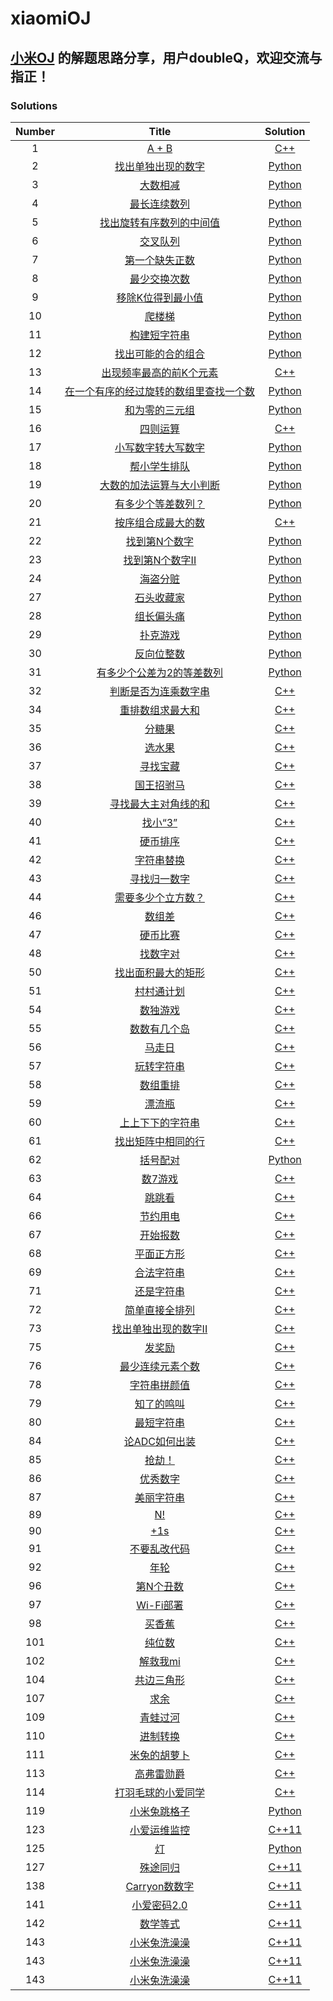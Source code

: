 xiaomiOJ
========

## [小米OJ](https://code.mi.com/site/index) 的解题思路分享，用户doubleQ，欢迎交流与指正！

### Solutions
|Number|Title|Solution| 
|:---:|:-----:|:--------:|
|1|[A + B](https://code.mi.com/problem/list/view?id=1) | [C++](./solutions/1.A+B/add.cpp)
|2|[找出单独出现的数字](https://code.mi.com/problem/list/view?id=2) | [Python](./solutions/2.找出单独出现的数字/SingleNumber.py)
|3|[大数相减](https://code.mi.com/problem/list/view?id=3) | [Python](./solutions/3.大数相减/main.py)
|4|[最长连续数列](https://code.mi.com/problem/list/view?id=4) | [Python](./solutions/4.最长连续数列/main.py)
|5|[找出旋转有序数列的中间值](https://code.mi.com/problem/list/view?id=5) | [Python](./solutions/5.找出旋转有序数列的中间值/main.py)
|6|[交叉队列](https://code.mi.com/problem/list/view?id=6) | [Python](./solutions/6.交叉队列/main.py)
|7|[第一个缺失正数](https://code.mi.com/problem/list/view?id=7) | [Python](./solutions/7.第一个缺失正数/main.py)
|8|[最少交换次数](https://code.mi.com/problem/list/view?id=8) | [Python](./solutions/8.最少交换次数/main.py)
|9|[移除K位得到最小值](https://code.mi.com/problem/list/view?id=9) | [Python](./solutions/9.移除K位得到最小值/main.py)
|10|[爬楼梯](https://code.mi.com/problem/list/view?id=10) | [Python](./solutions/10.爬楼梯/main.py)
|11|[构建短字符串](https://code.mi.com/problem/list/view?id=11) | [Python](./solutions/11.构建短字符串/main.py)
|12|[找出可能的合的组合](https://code.mi.com/problem/list/view?id=12) | [Python](./solutions/12.找出可能的合的组合/main.py)
|13|[出现频率最高的前K个元素](https://code.mi.com/problem/list/view?id=13) | [C++](./solutions/13.出现频率最高的前K个元素/main.cpp)
|14|[在一个有序的经过旋转的数组里查找一个数](https://code.mi.com/problem/list/view?id=14) | [Python](./solutions/14.在一个有序的经过旋转的数组里查找一个数/main.py)
|15|[和为零的三元组](https://code.mi.com/problem/list/view?id=15) | [Python](./solutions/15.和为零的三元组/main.py)
|16|[四则运算](https://code.mi.com/problem/list/view?id=16) | [C++](./solutions/16.四则运算/main.cpp)
|17|[小写数字转大写数字](https://code.mi.com/problem/list/view?id=17) | [Python](./solutions/17.小写数字转大写数字/main.py)
|18|[帮小学生排队](https://code.mi.com/problem/list/view?id=18) | [Python](./solutions/18.帮小学生排队/main.py)
|19|[大数的加法运算与大小判断](https://code.mi.com/problem/list/view?id=19) | [Python](./solutions/19.大数的加法运算与大小判断/main.py)
|20|[有多少个等差数列？](https://code.mi.com/problem/list/view?id=20) | [Python](./solutions/20.有多少个等差数列？/main.py)
|21|[按序组合成最大的数](https://code.mi.com/problem/list/view?id=21) | [C++](./solutions/21.按序组合成最大的数/main.cpp)
|22|[找到第N个数字](https://code.mi.com/problem/list/view?id=22) | [Python](./solutions/22.找到第N个数字/main.py)
|23|[找到第N个数字II](https://code.mi.com/problem/list/view?id=23) | [Python](./solutions/23.找到第N个数字II/main.py)
|24|[海盗分赃](https://code.mi.com/problem/list/view?id=24) | [Python](./solutions/24.海盗分赃/main.py)
|27|[石头收藏家](https://code.mi.com/problem/list/view?id=27) | [Python](./solutions/27.石头收藏家/main.py)
|28|[组长偏头痛](https://code.mi.com/problem/list/view?id=28) | [Python](./solutions/28.组长偏头痛/main.py)
|29|[扑克游戏](https://code.mi.com/problem/list/view?id=29) | [Python](./solutions/29.扑克游戏/main.py)
|30|[反向位整数](https://code.mi.com/problem/list/view?id=30) | [Python](./solutions/30.反向位整数/main.py)
|31|[有多少个公差为2的等差数列](https://code.mi.com/problem/list/view?id=31) | [Python](./solutions/31.有多少个公差为2的等差数列/main.py)
|32|[判断是否为连乘数字串](https://code.mi.com/problem/list/view?id=32) | [C++](./solutions/32.判断是否为连乘数字串/main.cpp)
|34|[重排数组求最大和](https://code.mi.com/problem/list/view?id=34) | [C++](./solutions/34.重排数组求最大和/main.cpp)
|35|[分糖果](https://code.mi.com/problem/list/view?id=35) | [C++](./solutions/35.分糖果/main.cpp)
|36|[选水果](https://code.mi.com/problem/list/view?id=36) | [C++](./solutions/36.选水果/main.cpp)
|37|[寻找宝藏](https://code.mi.com/problem/list/view?id=37) | [C++](./solutions/37.寻找宝藏/main.cpp)
|38|[国王招驸马](https://code.mi.com/problem/list/view?id=38) | [C++](./solutions/38.国王招驸马/main.cpp)
|39|[寻找最大主对角线的和](https://code.mi.com/problem/list/view?id=39) | [C++](./solutions/39.寻找最大主对角线的和/main.cpp)
|40|[找小“3”](https://code.mi.com/problem/list/view?id=40) | [C++](./solutions/40.找小“3”/main.cpp)
|41|[硬币排序](https://code.mi.com/problem/list/view?id=41) | [C++](./solutions/41.硬币排序/main.cpp)
|42|[字符串替换](https://code.mi.com/problem/list/view?id=42) | [C++](./solutions/42.字符串替换/main.cpp)
|43|[寻找归一数字](https://code.mi.com/problem/list/view?id=43) | [C++](./solutions/43.寻找归一数字/main.cpp)
|44|[需要多少个立方数？](https://code.mi.com/problem/list/view?id=44) | [C++](./solutions/44.需要多少个立方数？/main.cpp)
|46|[数组差](https://code.mi.com/problem/list/view?id=46) | [C++](./solutions/46.数组差/main.cpp)
|47|[硬币比赛](https://code.mi.com/problem/list/view?id=47) | [C++](./solutions/47.硬币比赛/main.cpp)
|48|[找数字对](https://code.mi.com/problem/list/view?id=48) | [C++](./solutions/48.找数字对/main.cpp)
|50|[找出面积最大的矩形](https://code.mi.com/problem/list/view?id=50) | [C++](./solutions/50.找出面积最大的矩形/main.cpp)
|51|[村村通计划](https://code.mi.com/problem/list/view?id=51) | [C++](./solutions/51.村村通计划/main.cpp)
|54|[数独游戏](https://code.mi.com/problem/list/view?id=54) | [C++](./solutions/54.数独游戏/main.cpp)
|55|[数数有几个岛](https://code.mi.com/problem/list/view?id=55) | [C++](./solutions/55.数数有几个岛/main.cpp)
|56|[马走日](https://code.mi.com/problem/list/view?id=56) | [C++](./solutions/56.马走日/main.cpp)
|57|[玩转字符串](https://code.mi.com/problem/list/view?id=57) | [C++](./solutions/57.玩转字符串/main.cpp)
|58|[数组重排](https://code.mi.com/problem/list/view?id=58) | [C++](./solutions/58.数组重排/main.cpp)
|59|[漂流瓶](https://code.mi.com/problem/list/view?id=59) | [C++](./solutions/59.漂流瓶/main.cpp)
|60|[上上下下的字符串](https://code.mi.com/problem/list/view?id=60) | [C++](./solutions/60.上上下下的字符串/main.cpp)
|61|[找出矩阵中相同的行](https://code.mi.com/problem/list/view?id=61) | [C++](./solutions/61.找出矩阵中相同的行/main.cpp)
|62|[括号配对](https://code.mi.com/problem/list/view?id=62) | [Python](./solutions/62.括号配对/main.py)
|63|[数7游戏](https://code.mi.com/problem/list/view?id=63) | [C++](./solutions/63.数7游戏/main.cpp)
|64|[跳跳看](https://code.mi.com/problem/list/view?id=64) | [C++](./solutions/64.跳跳看/main.cpp)
|66|[节约用电](https://code.mi.com/problem/list/view?id=66) | [C++](./solutions/66.节约用电/main.cpp)
|67|[开始报数](https://code.mi.com/problem/list/view?id=67) | [C++](./solutions/67.开始报数/main.cpp)
|68|[平面正方形](https://code.mi.com/problem/list/view?id=68) | [C++](./solutions/68.平面正方形/main.cpp)
|69|[合法字符串](https://code.mi.com/problem/list/view?id=69) | [C++](./solutions/69.合法字符串/main.cpp)
|71|[还是字符串](https://code.mi.com/problem/list/view?id=71) | [C++](./solutions/71.还是字符串/main.cpp)
|72|[简单直接全排列](https://code.mi.com/problem/list/view?id=72) | [C++](./solutions/72.简单直接全排列/main.cpp)
|73|[找出单独出现的数字II](https://code.mi.com/problem/list/view?id=73) | [C++](./solutions/73.找出单独出现的数字II/main.cpp)
|75|[发奖励](https://code.mi.com/problem/list/view?id=75) | [C++](./solutions/75.发奖励/main.cpp)
|76|[最少连续元素个数](https://code.mi.com/problem/list/view?id=76) | [C++](./solutions/76.最少连续元素个数/main.cpp)
|78|[字符串拼颜值](https://code.mi.com/problem/list/view?id=78) | [C++](./solutions/78.字符串拼颜值/main.cpp)
|79|[知了的鸣叫](https://code.mi.com/problem/list/view?id=79) | [C++](./solutions/79.知了的鸣叫/main.cpp)
|80|[最短字符串](https://code.mi.com/problem/list/view?id=80) | [C++](./solutions/80.最短字符串/main.cpp)
|84|[论ADC如何出装](https://code.mi.com/problem/list/view?id=84) | [C++](./solutions/84.论ADC如何出装/main.cpp)
|85|[抢劫！](https://code.mi.com/problem/list/view?id=85) | [C++](./solutions/85.抢劫！/main.cpp)
|86|[优秀数字](https://code.mi.com/problem/list/view?id=86) | [C++](./solutions/86.优秀数字/main.cpp)
|87|[美丽字符串](https://code.mi.com/problem/list/view?id=87) | [C++](./solutions/87.美丽字符串/main.cpp)
|89|[N!](https://code.mi.com/problem/list/view?id=89) | [C++](./solutions/89.N!/main.cpp)
|90|[+1s](https://code.mi.com/problem/list/view?id=90) | [C++](./solutions/90.+1s/main.cpp)
|91|[不要乱改代码](https://code.mi.com/problem/list/view?id=91) | [C++](./solutions/91.不要乱改代码/main.cpp)
|92|[年轮](https://code.mi.com/problem/list/view?id=92) | [C++](./solutions/92.年轮/main.cpp)
|96|[第N个丑数](https://code.mi.com/problem/list/view?id=96) | [C++](./solutions/96.第N个丑数/main.cpp)
|97|[Wi-Fi部署](https://code.mi.com/problem/list/view?id=97) | [C++](./solutions/97.Wi-Fi部署/main.cpp)
|98|[买香蕉](https://code.mi.com/problem/list/view?id=98) | [C++](./solutions/98.买香蕉/main.cpp)
|101|[纯位数](https://code.mi.com/problem/list/view?id=101) | [C++](./solutions/101.纯位数/main.cpp)
|102|[解救我mi](https://code.mi.com/problem/list/view?id=102) | [C++](./solutions/102.解救我mi/main.cpp)
|104|[共边三角形](https://code.mi.com/problem/list/view?id=104) | [C++](./solutions/104.共边三角形/main.cpp)
|107|[求余](https://code.mi.com/problem/list/view?id=107) | [C++](./solutions/107.求余/main.cpp)
|109|[青蛙过河](https://code.mi.com/problem/list/view?id=109) | [C++](./solutions/109.青蛙过河/main.cpp)
|110|[进制转换](https://code.mi.com/problem/list/view?id=110) | [C++](./solutions/110.进制转换/main.cpp)
|111|[米兔的胡萝卜](https://code.mi.com/problem/list/view?id=111) | [C++](./solutions/111.米兔的胡萝卜/main.cpp)
|113|[高弗雷勋爵](https://code.mi.com/problem/list/view?id=113) | [C++](./solutions/113.高弗雷勋爵/main.cpp)
|114|[打羽毛球的小爱同学](https://code.mi.com/problem/list/view?id=114) | [C++](./solutions/114.打羽毛球的小爱同学/main.cpp)
|119|[小米兔跳格子](https://code.mi.com/problem/list/view?id=119) | [Python](./solutions/119.小米兔跳格子/main.py)
|123|[小爱运维监控](https://code.mi.com/problem/list/view?id=123) | [C++11](./solutions/123.小爱运维监控/main.cpp)
|125|[灯](https://code.mi.com/problem/list/view?id=125) | [Python](./solutions/125.灯/main.py)
|127|[殊途同归](https://code.mi.com/problem/list/view?id=127) | [C++11](./solutions/127.殊途同归/main.cpp)
|138|[Carryon数数字](https://code.mi.com/problem/list/view?id=138) | [C++11](./solutions/138.Carryon数数字/main.cpp)
|141|[小爱密码2.0](https://code.mi.com/problem/list/view?id=141)|[C++11](./solutions/141.小爱密码2.0/main.cpp)
|142|[数学等式](https://code.mi.com/problem/list/view?id=142)|[C++11](./solutions/142.数学等式/main.cpp)
|143|[小米兔洗澡澡](https://code.mi.com/problem/list/view?id=143)|[C++11](./solutions/143.小米兔洗澡澡/main.cpp)
|143|[小米兔洗澡澡](https://code.mi.com/problem/list/view?id=143)|[C++11](./solutions/143.小米兔洗澡澡/main.cpp)
|143|[小米兔洗澡澡](https://code.mi.com/problem/list/view?id=143)|[C++11](./solutions/143.小米兔洗澡澡/main.cpp)
